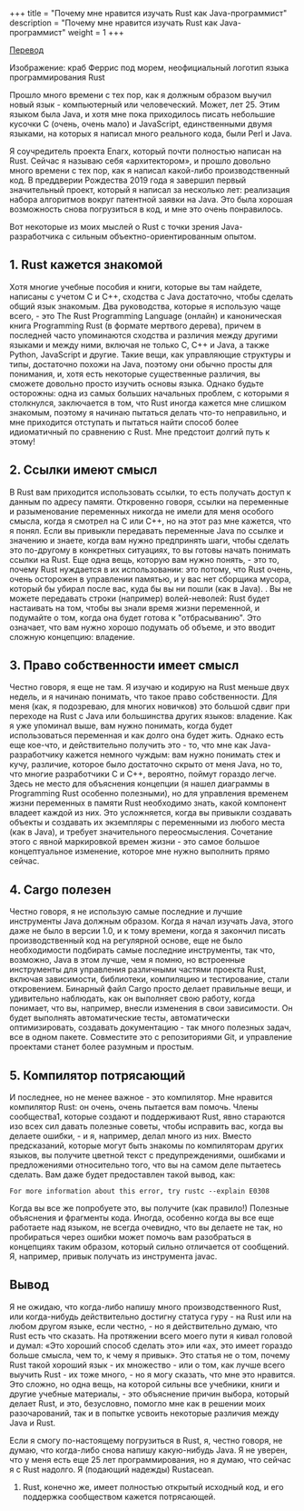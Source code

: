 +++
title = "Почему мне нравится изучать Rust как Java-программист"
description = "Почему мне нравится изучать Rust как Java-программист"
weight = 1
+++

[Перевод](https://opensource.com/article/20/5/rust-java)

Изображение: краб Феррис под морем, неофициальный логотип языка программирования Rust

Прошло много времени с тех пор, как я должным образом выучил новый язык - компьютерный или человеческий. Может, лет 25. Этим языком была Java, и хотя мне пока приходилось писать небольшие кусочки C (очень, очень мало) и JavaScript, единственными двумя языками, на которых я написал много реального кода, были Perl и Java.

Я соучредитель проекта Enarx, который почти полностью написан на Rust. Сейчас я называю себя «архитектором», и прошло довольно много времени с тех пор, как я написал какой-либо производственный код. В преддверии Рождества 2019 года я завершил первый значительный проект, который я написал за несколько лет: реализация набора алгоритмов вокруг патентной заявки на Java. Это была хорошая возможность снова погрузиться в код, и мне это очень понравилось.

Вот некоторые из моих мыслей о Rust с точки зрения Java-разработчика с сильным объектно-ориентированным опытом.

## 1. Rust кажется знакомой

Хотя многие учебные пособия и книги, которые вы там найдете, написаны с учетом C и C++, сходства с Java достаточно, чтобы сделать общий язык знакомым. Два руководства, которые я использую чаще всего, - это The Rust Programming Language (онлайн) и каноническая книга Programming Rust (в формате мертвого дерева), причем в последней часто упоминаются сходства и различия между другими языками и между ними, включая не только C, C++ и Java, а также Python, JavaScript и другие. Такие вещи, как управляющие структуры и типы, достаточно похожи на Java, поэтому они обычно просты для понимания, и, хотя есть некоторые существенные различия, вы сможете довольно просто изучить основы языка. Однако будьте осторожны: одна из самых больших начальных проблем, с которыми я столкнулся, заключается в том, что Rust иногда кажется мне слишком знакомым, поэтому я начинаю пытаться делать что-то неправильно, и мне приходится отступать и пытаться найти способ более идиоматичный по сравнению с Rust. Мне предстоит долгий путь к этому!

## 2. Ссылки имеют смысл

В Rust вам приходится использовать ссылки, то есть получать доступ к данным по адресу памяти. Откровенно говоря, ссылки на переменные и разыменование переменных никогда не имели для меня особого смысла, когда я смотрел на C или C++, но на этот раз мне кажется, что я понял. Если вы привыкли передавать переменные Java по ссылке и значению и знаете, когда вам нужно предпринять шаги, чтобы сделать это по-другому в конкретных ситуациях, то вы готовы начать понимать ссылки на Rust. Еще одна вещь, которую вам нужно понять, - это то, почему Rust нуждается в их использовании: это потому, что Rust очень, очень осторожен в управлении памятью, и у вас нет сборщика мусора, который бы убирал после вас, куда бы вы ни пошли (как в Java). . Вы не можете передавать строки (например) волей-неволей: Rust будет настаивать на том, чтобы вы знали время жизни переменной, и подумайте о том, когда она будет готова к "отбрасыванию". Это означает, что вам нужно хорошо подумать об объеме, и это вводит сложную концепцию: владение.

## 3. Право собственности имеет смысл

Честно говоря, я еще не там. Я изучаю и кодирую на Rust меньше двух недель, и я начинаю понимать, что такое право собственности. Для меня (как, я подозреваю, для многих новичков) это большой сдвиг при переходе на Rust с Java или большинства других языков: владение. Как я уже упоминал выше, вам нужно понимать, когда будет использоваться переменная и как долго она будет жить. Однако есть еще кое-что, и действительно получить это - то, что мне как Java-разработчику кажется немного чуждым: вам нужно понимать стек и кучу, различие, которое было достаточно скрыто от меня Java, но то, что многие разработчики C и C++, вероятно, поймут гораздо легче. Здесь не место для объяснения концепции (я нашел диаграммы в Programming Rust особенно полезными), но для управления временем жизни переменных в памяти Rust необходимо знать, какой компонент владеет каждой из них. Это усложняется, когда вы привыкли создавать объекты и создавать их экземпляры с переменными из любого места (как в Java), и требует значительного переосмысления. Сочетание этого с явной маркировкой времен жизни - это самое большое концептуальное изменение, которое мне нужно выполнить прямо сейчас. 

## 4. Cargo полезен

Честно говоря, я не использую самые последние и лучшие инструменты Java должным образом. Когда я начал изучать Java, этого даже не было в версии 1.0, и к тому времени, когда я закончил писать производственный код на регулярной основе, еще не было необходимости подбирать самые последние инструменты, так что, возможно, Java в этом лучше, чем я помню, но встроенные инструменты для управления различными частями проекта Rust, включая зависимости, библиотеки, компиляцию и тестирование, стали откровением. Бинарный файл Cargo просто делает правильные вещи, и удивительно наблюдать, как он выполняет свою работу, когда понимает, что вы, например, внесли изменения в свои зависимости. Он будет выполнять автоматические тесты, автоматически оптимизировать, создавать документацию - так много полезных задач, все в одном пакете. Совместите это с репозиториями Git, и управление проектами станет более разумным и простым.

## 5. Компилятор потрясающий

И последнее, но не менее важное - это компилятор. Мне нравится компилятор Rust: он очень, очень пытается вам помочь. Члены сообщества1, которые создают и поддерживают Rust, явно стараются изо всех сил давать полезные советы, чтобы исправить вас, когда вы делаете ошибки, - и я, например, делал много из них. Вместо предсказаний, которые могут быть знакомы по компиляторам других языков, вы получите цветной текст с предупреждениями, ошибками и предложениями относительно того, что вы на самом деле пытаетесь сделать. Вам даже будет предоставлен такой вывод, как: 

```
For more information about this error, try rustc --explain E0308
```

Когда вы все же попробуете это, вы получите (как правило!) Полезные объяснения и фрагменты кода. Иногда, особенно когда вы все еще работаете над языком, не всегда очевидно, что вы делаете не так, но пробираться через ошибки может помочь вам разобраться в концепциях таким образом, который сильно отличается от сообщений. Я, например, привык получать из инструмента javac.

## Вывод

Я не ожидаю, что когда-либо напишу много производственного Rust, или когда-нибудь действительно достигну статуса гуру - на Rust или на любом другом языке, если честно, - но я действительно думаю, что Rust есть что сказать. На протяжении всего моего пути я кивал головой и думал: «Это хороший способ сделать это» или «ах, это имеет гораздо больше смысла, чем то, к чему я привык». Это статья не о том, почему Rust такой хороший язык - их множество - или о том, как лучше всего выучить Rust - их тоже много, - но я могу сказать, что мне это нравится. Это сложно, но одна вещь, на которой сильны все учебники, книги и другие учебные материалы, - это объяснение причин выбора, который делает Rust, и это, безусловно, помогло мне как в решении моих разочарований, так и в попытке усвоить некоторые различия между Java и Rust.

Если я смогу по-настоящему погрузиться в Rust, я, честно говоря, не думаю, что когда-либо снова напишу какую-нибудь Java. Я не уверен, что у меня есть еще 25 лет программирования, но я думаю, что сейчас я с Rust надолго. Я (подающий надежды) Rustacean.

1. Rust, конечно же, имеет полностью открытый исходный код, и его поддержка сообществом кажется потрясающей. 
